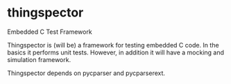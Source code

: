 # thingspector
Embedded C Test Framework

Thingspector is (will be) a framework for testing embedded C code. In the basics it performs unit tests. However, in addition it will have a mocking and simulation framework.

Thingspector depends on pycparser and pycparserext. 
